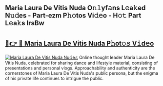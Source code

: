 ## Maria Laura De Vitis Nuda O𝚗𝚕yf𝚊ns L𝚎a𝚔ed N𝚞𝚍es - Part-ezm P𝚑𝚘tos Vi𝚍𝚎o - H𝚘𝚝 Part L𝚎a𝚔s IrsBw

# <h2><a href="http://kfb2xf.oniu.top/?m=Maria+Laura+De+Vitis+Nuda">🔗👉 🔴 Maria Laura De Vitis Nuda P𝚑ot𝚘𝚜 V𝚒d𝚎o</a></h2>

[![Maria Laura De Vitis Nuda Nu𝚍e𝚜](https://i.imgur.com/0qMVB7G.gif)](http://kfb2xf.oniu.top/?m=Maria+Laura+De+Vitis+Nuda)
Online thought leader Maria Laura De Vitis Nuda, celebrated for sharing dance and lifestyle material, consisting of presentations and personal vlogs. Approachability and authenticity are the cornerstones of Maria Laura De Vitis Nuda's public persona, but the enigma of his private life continues to intrigue the public.  
